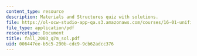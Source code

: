 ```yaml
---
content_type: resource
description: Materials and Structures quiz with solutions.
file: https://ol-ocw-studio-app-qa.s3.amazonaws.com/courses/16-01-unified-engineering-i-ii-iii-iv-fall-2005-spring-2006/006447eeb5c5290bcdc99cb62adcc376_fall_2003_q7m_sol.pdf
file_type: application/pdf
resourcetype: Document
title: fall_2003_q7m_sol.pdf
uid: 006447ee-b5c5-290b-cdc9-9cb62adcc376
---
```

